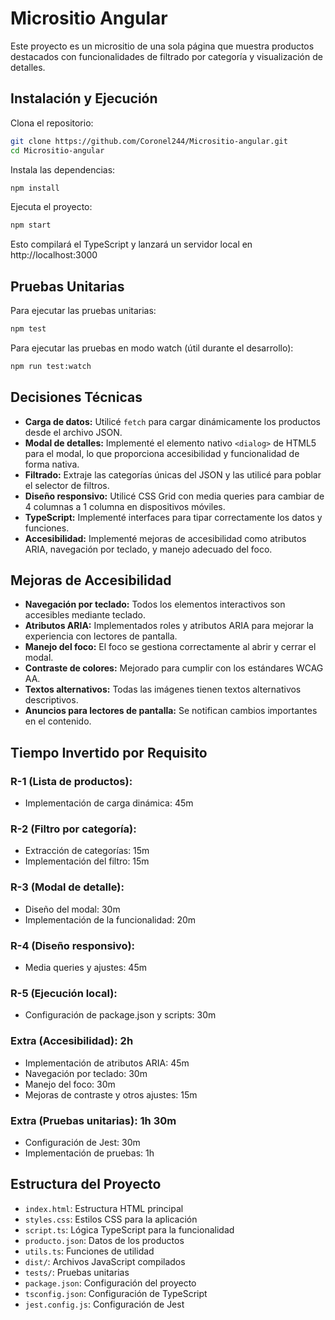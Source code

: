 
# Micrositio Angular

Este proyecto es un micrositio de una sola página que muestra productos destacados con funcionalidades de filtrado por categoría y visualización de detalles.

## Instalación y Ejecución

Clona el repositorio:

```bash
git clone https://github.com/Coronel244/Micrositio-angular.git
cd Micrositio-angular
```

Instala las dependencias:

```bash
npm install
```

Ejecuta el proyecto:

```bash
npm start
```

Esto compilará el TypeScript y lanzará un servidor local en http://localhost:3000

## Pruebas Unitarias

Para ejecutar las pruebas unitarias:

```bash
npm test
```

Para ejecutar las pruebas en modo watch (útil durante el desarrollo):

```bash
npm run test:watch
```

## Decisiones Técnicas

- **Carga de datos:** Utilicé `fetch` para cargar dinámicamente los productos desde el archivo JSON.
- **Modal de detalles:** Implementé el elemento nativo `<dialog>` de HTML5 para el modal, lo que proporciona accesibilidad y funcionalidad de forma nativa.
- **Filtrado:** Extraje las categorías únicas del JSON y las utilicé para poblar el selector de filtros.
- **Diseño responsivo:** Utilicé CSS Grid con media queries para cambiar de 4 columnas a 1 columna en dispositivos móviles.
- **TypeScript:** Implementé interfaces para tipar correctamente los datos y funciones.
- **Accesibilidad:** Implementé mejoras de accesibilidad como atributos ARIA, navegación por teclado, y manejo adecuado del foco.

## Mejoras de Accesibilidad

- **Navegación por teclado:** Todos los elementos interactivos son accesibles mediante teclado.
- **Atributos ARIA:** Implementados roles y atributos ARIA para mejorar la experiencia con lectores de pantalla.
- **Manejo del foco:** El foco se gestiona correctamente al abrir y cerrar el modal.
- **Contraste de colores:** Mejorado para cumplir con los estándares WCAG AA.
- **Textos alternativos:** Todas las imágenes tienen textos alternativos descriptivos.
- **Anuncios para lectores de pantalla:** Se notifican cambios importantes en el contenido.

## Tiempo Invertido por Requisito

### R-1 (Lista de productos):
- Implementación de carga dinámica: 45m

### R-2 (Filtro por categoría):
- Extracción de categorías: 15m
- Implementación del filtro: 15m

### R-3 (Modal de detalle):
- Diseño del modal: 30m
- Implementación de la funcionalidad: 20m

### R-4 (Diseño responsivo):
- Media queries y ajustes: 45m

### R-5 (Ejecución local):
- Configuración de package.json y scripts: 30m

### Extra (Accesibilidad): 2h
- Implementación de atributos ARIA: 45m
- Navegación por teclado: 30m
- Manejo del foco: 30m
- Mejoras de contraste y otros ajustes: 15m

### Extra (Pruebas unitarias): 1h 30m
- Configuración de Jest: 30m
- Implementación de pruebas: 1h

## Estructura del Proyecto

- `index.html`: Estructura HTML principal
- `styles.css`: Estilos CSS para la aplicación
- `script.ts`: Lógica TypeScript para la funcionalidad
- `producto.json`: Datos de los productos
- `utils.ts`: Funciones de utilidad
- `dist/`: Archivos JavaScript compilados
- `tests/`: Pruebas unitarias
- `package.json`: Configuración del proyecto
- `tsconfig.json`: Configuración de TypeScript
- `jest.config.js`: Configuración de Jest
